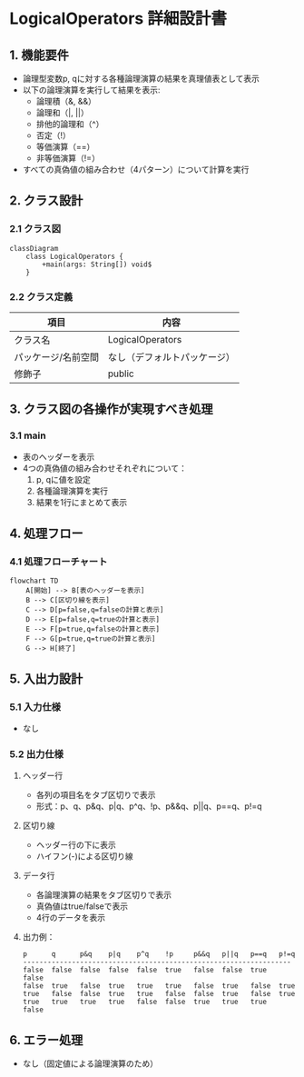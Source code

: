 # LogicalOperators 詳細設計書

## 1. 機能要件

- 論理型変数p, qに対する各種論理演算の結果を真理値表として表示
- 以下の論理演算を実行して結果を表示:
  - 論理積（&, &&）
  - 論理和（|, ||）
  - 排他的論理和（^）
  - 否定（!）
  - 等価演算（==）
  - 非等価演算（!=）
- すべての真偽値の組み合わせ（4パターン）について計算を実行

## 2. クラス設計

### 2.1 クラス図

```mermaid
classDiagram
    class LogicalOperators {
        +main(args: String[]) void$
    }
```

### 2.2 クラス定義

| 項目 | 内容 |
|------|------|
| クラス名 | LogicalOperators |
| パッケージ/名前空間 | なし（デフォルトパッケージ） |
| 修飾子 | public |

## 3. クラス図の各操作が実現すべき処理

### 3.1 main

- 表のヘッダーを表示
- 4つの真偽値の組み合わせそれぞれについて：
  1. p, qに値を設定
  2. 各種論理演算を実行
  3. 結果を1行にまとめて表示

## 4. 処理フロー

### 4.1 処理フローチャート

```mermaid
flowchart TD
    A[開始] --> B[表のヘッダーを表示]
    B --> C[区切り線を表示]
    C --> D[p=false,q=falseの計算と表示]
    D --> E[p=false,q=trueの計算と表示]
    E --> F[p=true,q=falseの計算と表示]
    F --> G[p=true,q=trueの計算と表示]
    G --> H[終了]
```

## 5. 入出力設計

### 5.1 入力仕様

- なし

### 5.2 出力仕様

1. ヘッダー行
   - 各列の項目名をタブ区切りで表示
   - 形式：p、q、p&q、p|q、p^q、!p、p&&q、p||q、p==q、p!=q

2. 区切り線
   - ヘッダー行の下に表示
   - ハイフン(-)による区切り線

3. データ行
   - 各論理演算の結果をタブ区切りで表示
   - 真偽値はtrue/falseで表示
   - 4行のデータを表示

4. 出力例：

   ```text
   p      q      p&q    p|q    p^q    !p     p&&q   p||q   p==q   p!=q
   ------------------------------------------------------------------
   false  false  false  false  false  true   false  false  true   false
   false  true   false  true   true   true   false  true   false  true
   true   false  false  true   true   false  false  true   false  true
   true   true   true   true   false  false  true   true   true   false
   ```

## 6. エラー処理

- なし（固定値による論理演算のため）
